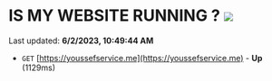 # IS MY WEBSITE RUNNING ? [![](https://img.shields.io/static/v1?label=Sponsor&message=%E2%9D%A4&logo=GitHub&color=%23fe8e86)](https://github.com/sponsors/<username>)

Last updated: **6/2/2023, 10:49:44 AM**

- `GET` [https://youssefservice.me](https://youssefservice.me) - **Up** (1129ms)
